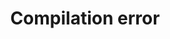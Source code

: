 ---
title: 'Compilation error'
redirect_to:
  - 'https://discuss.pencil2d.org/t/compilation-error/965'
---